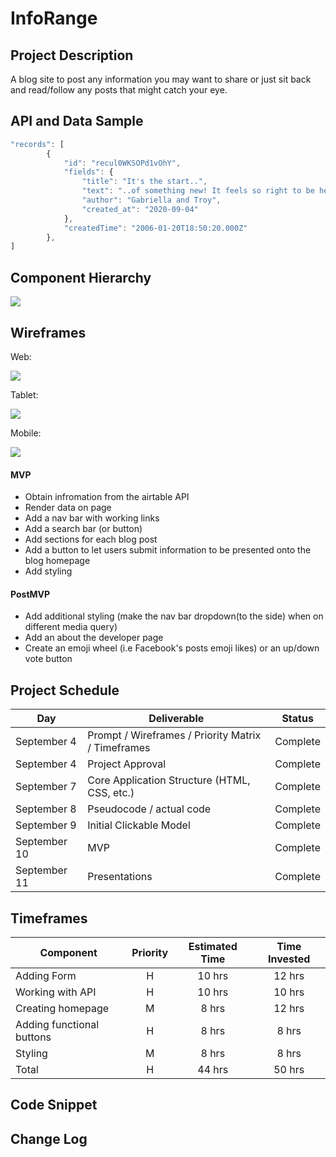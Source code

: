 # InfoRange

## Project Description

A blog site to post any information you may want to share or just sit back and read/follow any posts that might catch your eye.

## API and Data Sample
```js
"records": [
        {
            "id": "recul0WKSOPd1vOhY",
            "fields": {
                "title": "It's the start..",
                "text": "..of something new! It feels so right to be here with you",
                "author": "Gabriella and Troy",
                "created_at": "2020-09-04"
            },
            "createdTime": "2006-01-20T18:50:20.000Z"
        },
]
```

## Component Hierarchy

<img src="https://i.imgur.com/2shBG0K.png">

## Wireframes

Web:

<img src="https://i.imgur.com/UaPLTvS.png">

Tablet:

<img src="https://i.imgur.com/6rhRtTt.png">

Mobile:

<img src="https://i.imgur.com/HpK6j2w.png">

#### MVP

- Obtain infromation from the airtable API
- Render data on page
- Add a nav bar with working links
- Add a search bar (or button)
- Add sections for each blog post
- Add a button to let users submit information to be presented onto the blog homepage
- Add styling

#### PostMVP

- Add additional styling (make the nav bar dropdown(to the side) when on different media query)
- Add an about the developer page
- Create an emoji wheel (i.e Facebook's posts emoji likes) or an up/down vote button

## Project Schedule

|  Day | Deliverable | Status
|---|---| ---|
|September 4| Prompt / Wireframes / Priority Matrix / Timeframes | Complete
|September 4| Project Approval | Complete
|September 7| Core Application Structure (HTML, CSS, etc.) | Complete
|September 8| Pseudocode / actual code | Complete
|September 9| Initial Clickable Model  | Complete
|September 10| MVP | Complete
|September 11| Presentations | Complete

## Timeframes

| Component | Priority | Estimated Time | Time Invested |
| --- | :---: |  :---: | :---: |
| Adding Form | H | 10 hrs| 12 hrs |
| Working with API | H | 10 hrs| 10 hrs |
| Creating homepage | M | 8 hrs | 12 hrs |
| Adding functional buttons | H | 8 hrs | 8 hrs |
| Styling | M | 8 hrs | 8 hrs |
| Total | H | 44 hrs| 50 hrs |

## Code Snippet

## Change Log
